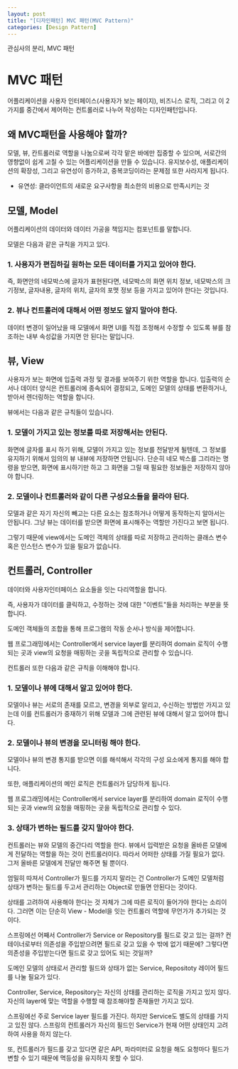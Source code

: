 ```yaml
---
layout: post
title: "[디자인패턴] MVC 패턴(MVC Pattern)"
categories: [Design Pattern]
---
```


관심사의 분리, MVC 패턴

# MVC 패턴
어플리케이션을 사용자 인터페이스(사용자가 보는 페이지), 비즈니스 로직, 그리고 이 2가지를 중간에서 제어하는 컨트롤러로 나누어 작성하는 디자인패턴입니다.

## 왜 MVC패턴을 사용해야 할까?

모델, 뷰, 칸트롤러로 역할을 나눔으로써 각각 맡은 바에만 집중할 수 있으며, 서로간의 영향없이 쉽게 고칠 수 있는 어플리케이션을 만들 수 있습니다. 유지보수성, 애플리케이션의 확장성, 그리고 유연성이 증가하고, 중복코딩이라는 문제점 또한 사라지게 됩니다.

- 유연성: 클라이언트의 새로운 요구사항을 최소한의 비용으로 만족시키는 것

## 모델, Model

어플리케이션의 데이터와 데이터 가공을 책임지는 컴포넌트를 말합니다.

모델은 다음과 같은 규칙을 가지고 있다.

### 1. 사용자가 편집하길 원하는 모든 데이터를 가지고 있어야 한다.

즉, 화면안의 네모박스에 글자가 표현된다면, 네모박스의 화면 위치 정보, 네모박스의 크기정보, 글자내용, 글자의 위치, 글자의 포맷 정보 등을 가지고 있어야 한다는 것입니다.

### 2. 뷰나 컨트롤러에 대해서 어떤 정보도 알지 말아야 한다.

데이터 변경이 일어났을 때 모델에서 화면 UI를 직접 조정해서 수정할 수 있도록 뷰를 참조하는 내부 속성값을 가지면 안 된다는 말입니다.

## 뷰, View

사용자가 보는 화면에 입출력 과정 및 결과를 보여주기 위한 역할을 합니다. 입출력의 순서나 데이터 양식은 컨트롤러에 종속되어 결정되고, 도메인 모델의 상태를 변환하거나, 받아서 렌더링하는 역할을 합니다.

뷰에서는 다음과 같은 규칙들이 있습니다.

### 1. 모델이 가지고 있는 정보를 따로 저장해서는 안된다.

화면에 글자를 표시 하기 위해, 모델이 가지고 있는 정보를 전달받게 될텐데, 그 정보를 유지하기 위해서 임의의 뷰 내뷰에 저장하면 안됩니다. 단순히 네모 박스를 그리라는 명령을 받으면, 화면에 표시하기만 하고 그 화면을 그릴 때 필요한 정보들은 저장하지 않아야 합니다.

### 2. 모델이나 컨트롤러와 같이 다른 구성요소들을 몰라야 된다.

모델과 같은 자기 자신의 빼고는 다른 요소는 참조하거나 어떻게 동작하는지 알아서는 안됩니다. 그냥 뷰는 데이터를 받으면 화면에 표시해주는 역할만 가진다고 보면 됩니다.

그렇기 때문에 view에서는 도메인 객체의 상태를 따로 저장하고 관리하는 클래스 변수 혹은 인스턴스 변수가 있을 필요가 없습니다.

## 컨트롤러, Controller

데이터와 사용자인터페이스 요소들을 잇는 다리역할을 합니다.

즉, 사용자가 데이터를 클릭하고, 수정하는 것에 대한 "이벤트"들을 처리하는 부분을 뜻합니다.

도메인 객체들의 조합을 통해 프로그램의 작동 순서나 방식을 제어합니다.

웹 프로그래밍에서는 Controller에서 service layer를 분리하여 domain 로직이 수행되는 곳과 view의 요청을 매핑하는 곳을 독립적으로 관리할 수 있습니다.

컨트롤러 또한 다음과 같은 규칙을 이해해야 합니다.

### 1. 모델이나 뷰에 대해서 알고 있어야 한다.

모델이나 뷰는 서로의 존재를 모르고, 변경을 외부로 알리고, 수신하는 방법만 가지고 있는데 이를 컨트롤러가 중재하기 위해 모델과 그에 관련된 뷰에 대해서 알고 있어야 합니다.

### 2. 모델이나 뷰의 변경을 모니터링 해야 한다.

모델이나 뷰의 변경 통지를 받으면 이를 해석해서 각각의 구성 요소에게 통지를 해야 합니다.

또한, 애플리케이션의 메인 로직은 컨트롤러가 담당하게 됩니다.

웹 프로그래밍에서는 Controller에서 service layer를 분리하여 domain 로직이 수행되는 곳과 view의 요청을 매핑하는 곳을 독립적으로 관리할 수 있다.

### 3. 상태가 변하는 필드를 갖지 말아야 한다.

컨트롤러는 뷰와 모델의 중간다리 역할을 한다. 뷰에서 입력받은 요청을 올바른 모델에게 전달하는 역할을 하는 것이 컨트롤러이다. 따라서 어떠한 상태를 가질 필요가 없다. 그저 올바른 모델에게 전달만 해주면 될 뿐이다.

엄밀히 따져서 Controller가 필드를 가지지 말라는 건 Controller가 도메인 모델처럼 상태가 변하는 필드를 두고서 관리하는 Object로 만들면 안된다는 것이다.

상태를 고려하여 사용해야 한다는 것 자체가 그에 따른 로직이 들어가야 한다는 소리이다. 그러면 이는 단순히 View - Model을 잇는 컨트롤러 역할에 무언가가 추가되는 것이다.

스프링에선 어째서 Controller가 Service or Repository를 필드로 갖고 있는 걸까? 컨테이너로부터 의존성을 주입받으려면 필드로 갖고 있을 수 밖에 없기 때문에? 그렇다면 의존성을 주입받는다면 필드로 갖고 있어도 되는 것일까?

도메인 모델의 상태로서 관리할 필드와 상태가 없는 Service, Repositoty 레이어 필드를 나눌 필요가 있다.

Controller, Service, Repository는 자신의 상태를 관리하는 로직을 가지고 있지 않다. 자신의 layer에 맞는 역할을 수행할 때 참조해야할 존재들만 가지고 있다.

스프링에선 주로 Service layer 필드를 가진다. 하지만 Service도 별도의 상태를 가지고 있진 않다. 스프링의 컨트롤러가 자신의 필드인 Service가 현재 어떤 상태인지 고려하여 사용을 하지 않는다.

또, 컨트롤러가 필드를 갖고 있다면 같은 API, 파라미터로 요청을 해도 요청마다 필드가 변할 수 있기 때문에 멱등성을 유지하지 못할 수 있다.
